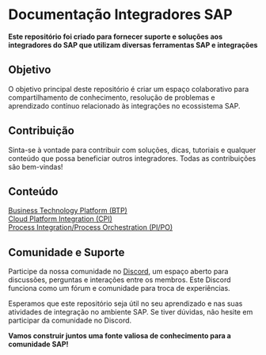 # Documentação Integradores SAP

**Este repositório foi criado para fornecer suporte e soluções aos integradores do SAP que utilizam diversas ferramentas SAP e integrações**

## Objetivo

O objetivo principal deste repositório é criar um espaço colaborativo para compartilhamento de conhecimento, resolução de problemas e aprendizado contínuo relacionado às integrações no ecossistema SAP.

## Contribuição

Sinta-se à vontade para contribuir com soluções, dicas, tutoriais e qualquer conteúdo que possa beneficiar outros integradores. Todas as contribuições são bem-vindas!

## Conteúdo

[Business Technology Platform (BTP)](./sap-btp)  
[Cloud Platform Integration (CPI)](./sap-cpi)  
[Process Integration/Process Orchestration (PI/PO)](./sap-pipo)

## Comunidade e Suporte

Participe da nossa comunidade no [Discord](https://discord.gg/c3bkMNE7ym), um espaço aberto para discussões, perguntas e interações entre os membros. Este Discord funciona como um fórum e comunidade para troca de experiências.

Esperamos que este repositório seja útil no seu aprendizado e nas suas atividades de integração no ambiente SAP. Se tiver dúvidas, não hesite em participar da comunidade no Discord.

**Vamos construir juntos uma fonte valiosa de conhecimento para a comunidade SAP!**